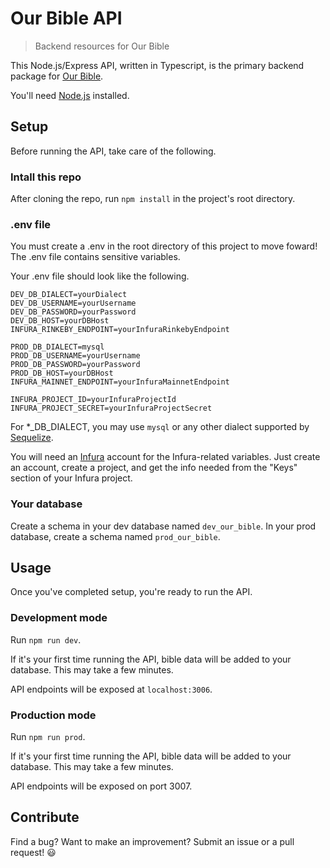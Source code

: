 # Our Bible API

> Backend resources for Our Bible

This Node.js/Express API, written in Typescript, is the primary backend package for [Our Bible](https://ourbible.io).

You'll need [Node.js](https://nodejs.org/en/download/) installed.

## Setup

Before running the API, take care of the following.

### Intall this repo

After cloning the repo, run `npm install` in the project's root directory.

### .env file

You must create a .env in the root directory of this project to move foward! The .env file contains sensitive variables.

Your .env file should look like the following.

```
DEV_DB_DIALECT=yourDialect
DEV_DB_USERNAME=yourUsername
DEV_DB_PASSWORD=yourPassword
DEV_DB_HOST=yourDBHost
INFURA_RINKEBY_ENDPOINT=yourInfuraRinkebyEndpoint

PROD_DB_DIALECT=mysql
PROD_DB_USERNAME=yourUsername
PROD_DB_PASSWORD=yourPassword
PROD_DB_HOST=yourDBHost
INFURA_MAINNET_ENDPOINT=yourInfuraMainnetEndpoint

INFURA_PROJECT_ID=yourInfuraProjectId
INFURA_PROJECT_SECRET=yourInfuraProjectSecret
```

For \*\_DB_DIALECT, you may use `mysql` or any other dialect supported by [Sequelize](https://www.npmjs.com/package/sequelize).

You will need an [Infura](https://infura.io/) account for the Infura-related variables. Just create an account, create a project, and get the info needed from the "Keys" section of your Infura project.

### Your database

Create a schema in your dev database named `dev_our_bible`. In your prod database, create a schema named `prod_our_bible`.

## Usage

Once you've completed setup, you're ready to run the API.

### Development mode

Run `npm run dev`.

If it's your first time running the API, bible data will be added to your database. This may take a few minutes.

API endpoints will be exposed at `localhost:3006`.

### Production mode

Run `npm run prod`.

If it's your first time running the API, bible data will be added to your database. This may take a few minutes.

API endpoints will be exposed on port 3007.

## Contribute

Find a bug? Want to make an improvement? Submit an issue or a pull request! 😃
